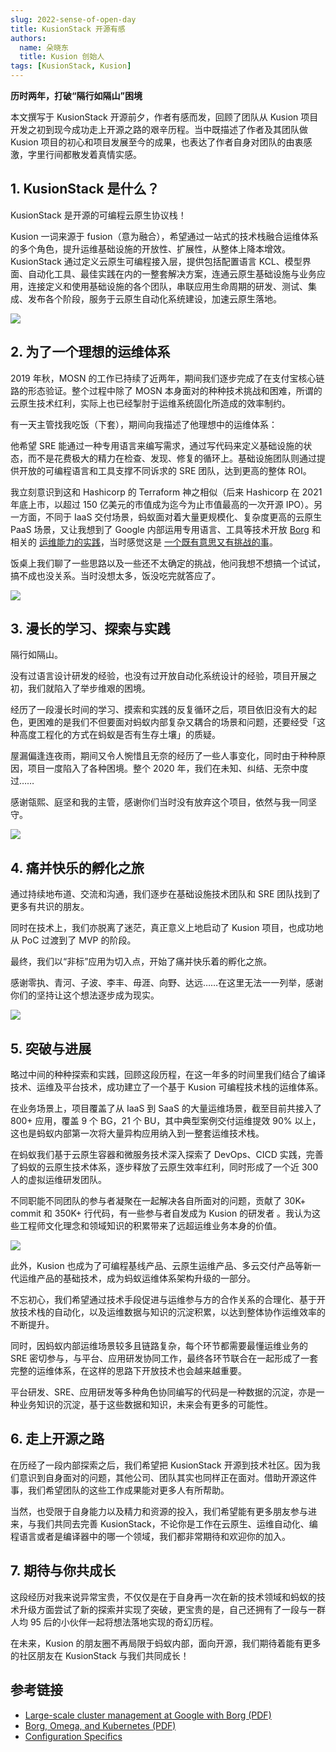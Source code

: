 ```yaml
---
slug: 2022-sense-of-open-day
title: KusionStack 开源有感
authors:
  name: 朵晓东
  title: Kusion 创始人
tags: [KusionStack, Kusion]
---
```


**历时两年，打破“隔行如隔山”困境**

本文撰写于 KusionStack 开源前夕，作者有感而发，回顾了团队从 Kusion 项目开发之初到现今成功走上开源之路的艰辛历程。当中既描述了作者及其团队做 Kusion 项目的初心和项目发展至今的成果，也表达了作者自身对团队的由衷感激，字里行间都散发着真情实感。

## 1. KusionStack 是什么？

KusionStack 是开源的可编程云原生协议栈！

Kusion 一词来源于 fusion（意为融合），希望通过一站式的技术栈融合运维体系的多个角色，提升运维基础设施的开放性、扩展性，从整体上降本增效。KusionStack 通过定义云原生可编程接入层，提供包括配置语言 KCL、模型界面、自动化工具、最佳实践在内的一整套解决方案，连通云原生基础设施与业务应用，连接定义和使用基础设施的各个团队，串联应用生命周期的研发、测试、集成、发布各个阶段，服务于云原生自动化系统建设，加速云原生落地。

![](/img/blog/2022-06-07-sense-of-open-day/1.jpg)

## 2. 为了一个理想的运维体系

2019 年秋，MOSN 的工作已持续了近两年，期间我们逐步完成了在支付宝核心链路的形态验证。整个过程中除了 MOSN 本身面对的种种技术挑战和困难，所谓的云原生技术红利，实际上也已经掣肘于运维系统固化所造成的效率制约。

有一天主管找我吃饭（下套），期间向我描述了他理想中的运维体系：

他希望 SRE 能通过一种专用语言来编写需求，通过写代码来定义基础设施的状态，而不是花费极大的精力在检查、发现、修复的循环上。基础设施团队则通过提供开放的可编程语言和工具支撑不同诉求的 SRE 团队，达到更高的整体 ROI。

我立刻意识到这和 Hashicorp 的 Terraform 神之相似（后来 Hashicorp 在 2021 年底上市，以超过 150 亿美元的市值成为迄今为止市值最高的一次开源 IPO）。另一方面，不同于 IaaS 交付场景，蚂蚁面对着大量更规模化、复杂度更高的云原生 PaaS 场景，又让我想到了 Google 内部运用专用语言、工具等技术开放 [Borg](https://pdos.csail.mit.edu/6.824/papers/borg.pdf) 和相关的 [运维能力的实践](https://sre.google/workbook/configuration-specifics)，当时感觉这是 [一个既有意思又有挑战的事](https://queue.acm.org/detail.cfm?id=2898444)。

饭桌上我们聊了一些思路以及一些还不太确定的挑战，他问我想不想搞一个试试，搞不成也没关系。当时没想太多，饭没吃完就答应了。

![](/img/blog/2022-06-07-sense-of-open-day/2.jpg)

## 3. 漫长的学习、探索与实践

隔行如隔山。

没有过语言设计研发的经验，也没有过开放自动化系统设计的经验，项目开展之初，我们就陷入了举步维艰的困境。

经历了一段漫长时间的学习、摸索和实践的反复循环之后，项目依旧没有大的起色，更困难的是我们不但要面对蚂蚁内部复杂又耦合的场景和问题，还要经受「这种高度工程化的方式在蚂蚁是否有生存土壤」的质疑。

屋漏偏逢连夜雨，期间又令人惋惜且无奈的经历了一些人事变化，同时由于种种原因，项目一度陷入了各种困境。整个 2020 年，我们在未知、纠结、无奈中度过…… 

感谢瓴熙、庭坚和我的主管，感谢你们当时没有放弃这个项目，依然与我一同坚守。

![](/img/blog/2022-06-07-sense-of-open-day/3.jpg)

## 4. 痛并快乐的孵化之旅

通过持续地布道、交流和沟通，我们逐步在基础设施技术团队和 SRE 团队找到了更多有共识的朋友。

同时在技术上，我们亦脱离了迷茫，真正意义上地启动了 Kusion 项目，也成功地从 PoC 过渡到了 MVP 的阶段。

最终，我们以“非标”应用为切入点，开始了痛并快乐着的孵化之旅。

感谢零执、青河、子波、李丰、毋涯、向野、达远……在这里无法一一列举，感谢你们的坚持让这个想法逐步成为现实。

![](/img/blog/2022-06-07-sense-of-open-day/4.jpg)

## 5. 突破与进展

略过中间的种种探索和实践，回顾这段历程，在这一年多的时间里我们结合了编译技术、运维及平台技术，成功建立了一个基于 Kusion 可编程技术栈的运维体系。

在业务场景上，项目覆盖了从 IaaS 到 SaaS 的大量运维场景，截至目前共接入了 800+ 应用，覆盖 9 个 BG，21 个 BU，其中典型案例交付运维提效 90% 以上，这也是蚂蚁内部第一次将大量异构应用纳入到一整套运维技术栈。

在蚂蚁我们基于云原生容器和微服务技术深入探索了 DevOps、CICD 实践，完善了蚂蚁的云原生技术体系，逐步释放了云原生效率红利，同时形成了一个近 300 人的虚拟运维研发团队。

不同职能不同团队的参与者凝聚在一起解决各自所面对的问题，贡献了 30K+ commit 和 350K+ 行代码，有一些参与者自发成为 Kusion 的研发者 。我认为这些工程师文化理念和领域知识的积累带来了远超运维业务本身的价值。

![](/img/blog/2022-06-07-sense-of-open-day/5.png)

此外，Kusion 也成为了可编程基线产品、云原生运维产品、多云交付产品等新一代运维产品的基础技术，成为蚂蚁运维体系架构升级的一部分。

不忘初心，我们希望通过技术手段促进与运维参与方的合作关系的合理化、基于开放技术栈的自动化，以及运维数据与知识的沉淀积累，以达到整体协作运维效率的不断提升。

同时，因蚂蚁内部运维场景较多且链路复杂，每个环节都需要最懂运维业务的 SRE 密切参与，与平台、应用研发协同工作，最终各环节联合在一起形成了一套完整的运维体系，在这样的思路下开放技术也会越来越重要。

平台研发、SRE、应用研发等多种角色协同编写的代码是一种数据的沉淀，亦是一种业务知识的沉淀，基于这些数据和知识，未来会有更多的可能性。

## 6. 走上开源之路

在历经了一段内部探索之后，我们希望把 KusionStack 开源到技术社区。因为我们意识到自身面对的问题，其他公司、团队其实也同样正在面对。借助开源这件事，我们希望团队的这些工作成果能对更多人有所帮助。

当然，也受限于自身能力以及精力和资源的投入，我们希望能有更多朋友参与进来，与我们共同去完善 KusionStack，不论你是工作在云原生、运维自动化、编程语言或者是编译器中的哪一个领域，我们都非常期待和欢迎你的加入。

## 7. 期待与你共成长

这段经历对我来说异常宝贵，不仅仅是在于自身再一次在新的技术领域和蚂蚁的技术升级方面尝试了新的探索并实现了突破，更宝贵的是，自己还拥有了一段与一群人均 95 后的小伙伴一起将想法落地实现的奇幻历程。

在未来，Kusion 的朋友圈不再局限于蚂蚁内部，面向开源，我们期待着能有更多的社区朋友在 KusionStack 与我们共同成长！

## 参考链接

- [Large-scale cluster management at Google with Borg (PDF)](https://pdos.csail.mit.edu/6.824/papers/borg.pdf)
- [Borg, Omega, and Kubernetes (PDF)](https://queue.acm.org/detail.cfm?id=2898444)
- [Configuration Specifics](https://sre.google/workbook/configuration-specifics)
